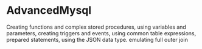 # AdvancedMysql
Creating functions and complex stored procedures, using variables and parameters, creating triggers and events, using common table expressions, prepared statements, using the JSON data type. emulating full outer join 
